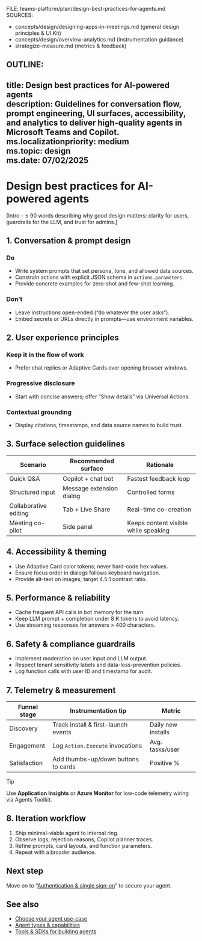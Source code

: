 FILE: teams-platform/plan/design-best-practices-for-agents.md  
SOURCES:  
- concepts/design/designing-apps-in-meetings.md (general design principles & UI Kit)  
- concepts/design/overview-analytics.md (instrumentation guidance)  
- strategize-measure.md (metrics & feedback)  

OUTLINE:
---
title: Design best practices for AI-powered agents  
description: Guidelines for conversation flow, prompt engineering, UI surfaces, accessibility, and analytics to deliver high-quality agents in Microsoft Teams and Copilot.  
ms.localizationpriority: medium  
ms.topic: design  
ms.date: 07/02/2025  
---
# Design best practices for AI-powered agents  
[Intro – ≤ 90 words describing why good design matters: clarity for users, guardrails for the LLM, and trust for admins.]

## 1. Conversation & prompt design  
### Do  
- Write system prompts that set persona, tone, and allowed data sources.  
- Constrain actions with explicit JSON schema in `actions.parameters`.  
- Provide concrete examples for zero-shot and few-shot learning.  
### Don’t  
- Leave instructions open-ended (“do whatever the user asks”).  
- Embed secrets or URLs directly in prompts—use environment variables.  

## 2. User experience principles  
### Keep it in the flow of work  
- Prefer chat replies or Adaptive Cards over opening browser windows.  
### Progressive disclosure  
- Start with concise answers; offer “Show details” via Universal Actions.  
### Contextual grounding  
- Display citations, timestamps, and data source names to build trust.  

## 3. Surface selection guidelines  
| Scenario | Recommended surface | Rationale |  
|----------|--------------------|-----------|  
| Quick Q&A | Copilot + chat bot | Fastest feedback loop |  
| Structured input | Message extension dialog | Controlled forms |  
| Collaborative editing | Tab + Live Share | Real-time co-creation |  
| Meeting co-pilot | Side panel | Keeps content visible while speaking |  

## 4. Accessibility & theming  
- Use Adaptive Card color tokens; never hard-code hex values.  
- Ensure focus order in dialogs follows keyboard navigation.  
- Provide alt-text on images; target 4.5:1 contrast ratio.  

## 5. Performance & reliability  
- Cache frequent API calls in bot memory for the turn.  
- Keep LLM prompt + completion under 8 K tokens to avoid latency.  
- Use streaming responses for answers > 400 characters.  

## 6. Safety & compliance guardrails  
- Implement moderation on user input *and* LLM output.  
- Respect tenant sensitivity labels and data-loss-prevention policies.  
- Log function calls with user ID and timestamp for audit.  

## 7. Telemetry & measurement  
| Funnel stage | Instrumentation tip | Metric |  
|--------------|--------------------|--------|  
| Discovery | Track install & first-launch events | Daily new installs |  
| Engagement | Log `Action.Execute` invocations | Avg. tasks/user |  
| Satisfaction | Add thumbs-up/down buttons to cards | Positive % |  

> [!TIP]  
> Use **Application Insights** or **Azure Monitor** for low-code telemetry wiring via Agents Toolkit.

## 8. Iteration workflow  
1. Ship minimal-viable agent to internal ring.  
2. Observe logs, rejection reasons, Copilot planner traces.  
3. Refine prompts, card layouts, and function parameters.  
4. Repeat with a broader audience.  

## Next step  
Move on to “[Authentication & single sign-on](../integrate/authentication-and-sso.md)” to secure your agent.

## See also  
- [Choose your agent use-case](choose-your-agent-use-case.md)  
- [Agent types & capabilities](agent-types-and-capabilities.md)  
- [Tools & SDKs for building agents](../build/tools-and-sdks-for-agents.md)